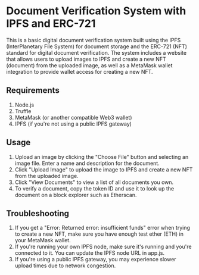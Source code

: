 # Document Verification System with IPFS and ERC-721
This is a basic digital document verification system built using the IPFS (InterPlanetary File System) for document storage and the ERC-721 (NFT) standard for digital document verification. The system includes a website that allows users to upload images to IPFS and create a new NFT (document) from the uploaded image, as well as a MetaMask wallet integration to provide wallet access for creating a new NFT.

## Requirements
1. Node.js
2. Truffle
3. MetaMask (or another compatible Web3 wallet)
4. IPFS (if you're not using a public IPFS gateway)

## Usage

1. Upload an image by clicking the "Choose File" button and selecting an image file. Enter a name and description for the document.
2. Click "Upload Image" to upload the image to IPFS and create a new NFT from the uploaded image.
3. Click "View Documents" to view a list of all documents you own.
4. To verify a document, copy the token ID and use it to look up the document on a block explorer such as Etherscan.

## Troubleshooting

1. If you get a "Error: Returned error: insufficient funds" error when trying to create a new NFT, make sure you have enough test ether (ETH) in your MetaMask wallet.
2. If you're running your own IPFS node, make sure it's running and you're connected to it. You can update the IPFS node URL in app.js.
3. If you're using a public IPFS gateway, you may experience slower upload times due to network congestion.